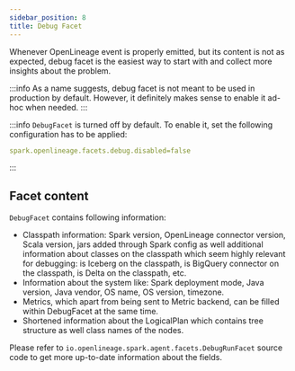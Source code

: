 ```yaml
---
sidebar_position: 8
title: Debug Facet
---
```


Whenever OpenLineage event is properly emitted, but its content is not as expected, debug facet is the easiest way to start
with and collect more insights about the problem.

:::info
As a name suggests, debug facet is not meant to be used in production by default. 
However, it definitely makes sense to enable it ad-hoc when needed.
:::

:::info
`DebugFacet` is turned off by default. To enable it, set the following configuration has to be applied:
```yaml
spark.openlineage.facets.debug.disabled=false
```
:::

## Facet content

`DebugFacet` contains following information:

* Classpath information: Spark version, OpenLineage connector version, Scala version, jars added through Spark config as well additional information about classes on the classpath which seem highly relevant for debugging: is Iceberg on the classpath, is BigQuery connector on the classpath, is Delta on the classpath, etc. 
* Information about the system like: Spark deployment mode, Java version, Java vendor, OS name, OS version, timezone.
* Metrics, which apart from being sent to Metric backend, can be filled within DebugFacet at the same time.
* Shortened information about the LogicalPlan which contains tree structure as well class names of the nodes.

Please refer to `io.openlineage.spark.agent.facets.DebugRunFacet` source code to get more up-to-date information about the fields.